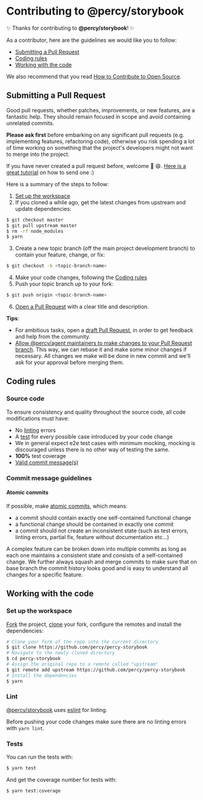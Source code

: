 # Contributing to @percy/storybook

✨ Thanks for contributing to **@percy/storybook**! ✨

As a contributor, here are the guidelines we would like you to follow:
- [Submitting a Pull Request](#submitting-a-pull-request)
- [Coding rules](#coding-rules)
- [Working with the code](#working-with-the-code)

We also recommend that you read [How to Contribute to Open Source](https://opensource.guide/how-to-contribute).

## Submitting a Pull Request

Good pull requests, whether patches, improvements, or new features, are a fantastic help. They should remain focused in scope and avoid containing unrelated commits.

**Please ask first** before embarking on any significant pull requests (e.g. implementing features, refactoring code), otherwise you risk spending a lot of time working on something that the project's developers might not want to merge into the project.

If you have never created a pull request before, welcome 🎉 😄. [Here is a great tutorial](https://opensource.guide/how-to-contribute/#opening-a-pull-request) on how to send one :)

Here is a summary of the steps to follow:

1. [Set up the workspace](#set-up-the-workspace)
2. If you cloned a while ago, get the latest changes from upstream and update dependencies:
```bash
$ git checkout master
$ git pull upstream master
$ rm -rf node_modules
$ yarn
```
3. Create a new topic branch (off the main project development branch) to contain your feature, change, or fix:
```bash
$ git checkout -b <topic-branch-name>
```
4. Make your code changes, following the [Coding rules](#coding-rules)
5. Push your topic branch up to your fork:
```bash
$ git push origin <topic-branch-name>
```
6. [Open a Pull Request](https://help.github.com/articles/creating-a-pull-request/#creating-the-pull-request) with a clear title and description.

**Tips**:
- For ambitious tasks, open a [draft Pull Request](https://github.blog/2019-02-14-introducing-draft-pull-requests/), in order to get feedback and help from the community.
- [Allow @percy/agent maintainers to make changes to your Pull Request branch](https://help.github.com/articles/allowing-changes-to-a-pull-request-branch-created-from-a-fork). This way, we can rebase it and make some minor changes if necessary. All changes we make will be done in new commit and we'll ask for your approval before merging them.

## Coding rules

### Source code

To ensure consistency and quality throughout the source code, all code modifications must have:
- No [linting](#lint) errors
- A [test](#tests) for every possible case introduced by your code change 
- We in general expect e2e test cases with minimum mocking, mocking is discouraged unless there is no other way of testing the same.
- **100%** test coverage
- [Valid commit message(s)](#commit-message-guidelines)

### Commit message guidelines

#### Atomic commits

If possible, make [atomic commits](https://en.wikipedia.org/wiki/Atomic_commit), which means:
- a commit should contain exactly one self-contained functional change
- a functional change should be contained in exactly one commit
- a commit should not create an inconsistent state (such as test errors, linting errors, partial fix, feature without documentation etc...)

A complex feature can be broken down into multiple commits as long as each one maintains a consistent state and consists of a self-contained change. We further always squash and merge commits to make sure that on base branch the commit history looks good and is easy to understand all changes for a specific feature.

## Working with the code

### Set up the workspace

[Fork](https://guides.github.com/activities/forking/#fork) the project, [clone](https://guides.github.com/activities/forking/#clone) your fork, configure the remotes and install the dependencies:

```bash
# Clone your fork of the repo into the current directory
$ git clone https://github.com/percy/percy-storybook
# Navigate to the newly cloned directory
$ cd percy-storybook
# Assign the original repo to a remote called "upstream"
$ git remote add upstream https://github.com/percy/percy-storybook
# Install the dependencies
$ yarn
```

### Lint

[@percy/storybook](https://github.com/percy/percy-storybook) uses [eslint](https://github.com/eslint/eslint) for linting.

Before pushing your code changes make sure there are no linting errors with `yarn lint`.

### Tests

You can run the tests with:

```bash
$ yarn test
```

And get the coverage number for tests with:

```bash
$ yarn test:coverage
```

